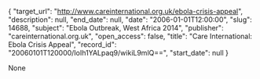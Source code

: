 {
  "target_url": "http://www.careinternational.org.uk/ebola-crisis-appeal", 
  "description": null, 
  "end_date": null, 
  "date": "2006-01-01T12:00:00", 
  "slug": 14688, 
  "subject": "Ebola Outbreak, West Africa 2014", 
  "publisher": "careinternational.org.uk", 
  "open_access": false, 
  "title": "Care International: Ebola Crisis Appeal", 
  "record_id": "20060101T120000/IoIh1YALpaq9/wikiL9mlQ==", 
  "start_date": null
}

None